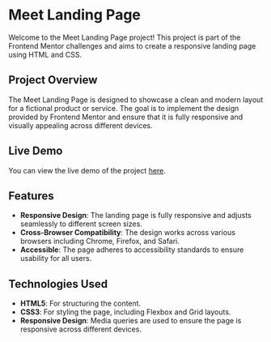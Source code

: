 # Meet Landing Page

Welcome to the Meet Landing Page project! This project is part of the Frontend Mentor challenges and aims to create a responsive landing page using HTML and CSS.

## Project Overview

The Meet Landing Page is designed to showcase a clean and modern layout for a fictional product or service. The goal is to implement the design provided by Frontend Mentor and ensure that it is fully responsive and visually appealing across different devices.

## Live Demo

You can view the live demo of the project [here](https://your-live-demo-link.com).

## Features

- **Responsive Design**: The landing page is fully responsive and adjusts seamlessly to different screen sizes.
- **Cross-Browser Compatibility**: The design works across various browsers including Chrome, Firefox, and Safari.
- **Accessible**: The page adheres to accessibility standards to ensure usability for all users.

## Technologies Used

- **HTML5**: For structuring the content.
- **CSS3**: For styling the page, including Flexbox and Grid layouts.
- **Responsive Design**: Media queries are used to ensure the page is responsive across different devices.

